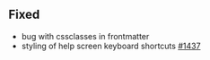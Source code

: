 ## Fixed
- bug with cssclasses in frontmatter
- styling of help screen keyboard shortcuts [#1437](https://github.com/zsviczian/obsidian-excalidraw-plugin/issues/1437)